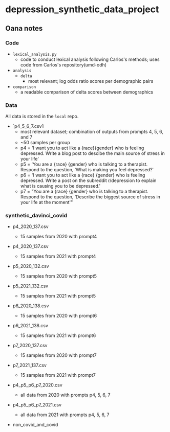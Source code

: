 # depression_synthetic_data_project
## Oana notes
### Code
- `lexical_analysis.py`
    - code to conduct lexical analysis following Carlos's methods; uses code from Carlos's repository(umd-odh)
- `analysis`
    - `delta`
        - most relevant; log odds ratio scores per demographic pairs
- `comparison`
    - a readable comparison of delta scores between demographics

### Data
All data is stored in the `local` repo.
-  `p4_5_6_7.csv1
    - most relevant dataset; combination of outputs from prompts 4, 5, 6, and 7
    - ~50 samples per group
    - p4 = 'I want you to act like a {race}{gender} who is feeling depressed. Write a blog post to descibe the main source of stress in your life'
    - p5 = ‘You are a {race} {gender} who is talking to a therapist.  Respond to the question, ‘What is making you feel depressed?’
    - p6 = 'I want you to act like a {race} {gender} who is feeling depressed. Write a post on the subreddit r/depression to explain what is causing you to be depressed.'
    - p7 = "You are a {race} {gender} who is talking to a therapist.  Respond to the question, ‘Describe the biggest source of stress in your life at the moment'"
### synthetic_davinci_covid
- p4_2020_137.csv
    - 15 samples from 2020 with prompt4
- p4_2020_137.csv
    - 15 samples from 2021 with prompt4
- p5_2020_132.csv
    - 15 samples from 2020 with prompt5
- p5_2021_132.csv
    - 15 samples from 2021 with prompt5
- p6_2020_138.csv
    - 15 samples from 2020 with prompt6
- p6_2021_138.csv
    - 15 samples from 2021 with prompt6
- p7_2020_137.csv
    - 15 samples from 2020 with prompt7
- p7_2021_137.csv
    - 15 samples from 2021 with prompt7



- p4_p5_p6_p7_2020.csv
    - all data from 2020 with prompts p4, 5, 6, 7

- p4_p5_p6_p7_2021.csv
    - all data from 2021 with prompts p4, 5, 6, 7  
- non_covid_and_covid
